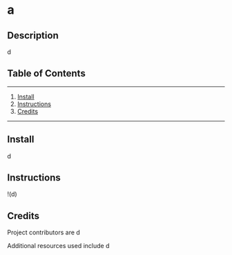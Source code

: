 # a

## Description

  d

## Table of Contents
---
1. [Install](#install)
1. [Instructions](#instructions)
1. [Credits](#credits)
---

## Install

  d

## Instructions

  !(d)

## Credits

  Project contributors are d

  Additional resources used include d